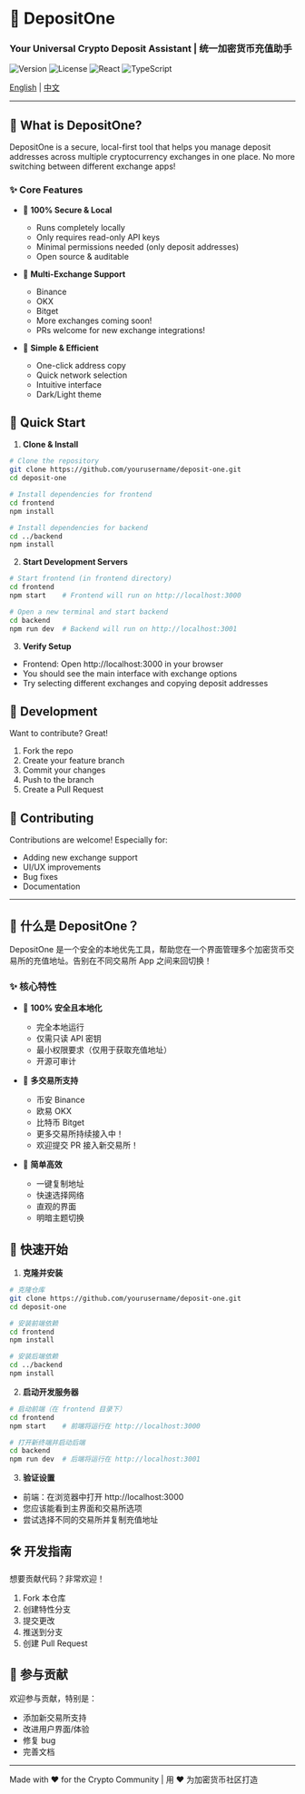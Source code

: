 # 🌟 DepositOne 
### Your Universal Crypto Deposit Assistant | 统一加密货币充值助手

![Version](https://img.shields.io/badge/version-1.0.0-blue)
![License](https://img.shields.io/badge/license-MIT-green)
![React](https://img.shields.io/badge/React-18.x-61dafb)
![TypeScript](https://img.shields.io/badge/TypeScript-4.x-blue)

[English](#english) | [中文](#chinese)

---

<a name="english"></a>
## 🚀 What is DepositOne?

DepositOne is a secure, local-first tool that helps you manage deposit addresses across multiple cryptocurrency exchanges in one place. No more switching between different exchange apps!

### ✨ Core Features

- 🔐 **100% Secure & Local**
  - Runs completely locally
  - Only requires read-only API keys
  - Minimal permissions needed (only deposit addresses)
  - Open source & auditable

- 🔄 **Multi-Exchange Support**
  - Binance
  - OKX
  - Bitget
  - More exchanges coming soon!
  - PRs welcome for new exchange integrations!

- 🎯 **Simple & Efficient**
  - One-click address copy
  - Quick network selection
  - Intuitive interface
  - Dark/Light theme

## 🚦 Quick Start

1. **Clone & Install**
```bash
# Clone the repository
git clone https://github.com/yourusername/deposit-one.git
cd deposit-one

# Install dependencies for frontend
cd frontend
npm install

# Install dependencies for backend
cd ../backend
npm install
```

2. **Start Development Servers**
```bash
# Start frontend (in frontend directory)
cd frontend
npm start    # Frontend will run on http://localhost:3000

# Open a new terminal and start backend
cd backend
npm run dev  # Backend will run on http://localhost:3001
```

3. **Verify Setup**
- Frontend: Open http://localhost:3000 in your browser
- You should see the main interface with exchange options
- Try selecting different exchanges and copying deposit addresses

## 🚦️ Development

Want to contribute? Great!

1. Fork the repo
2. Create your feature branch
3. Commit your changes
4. Push to the branch
5. Create a Pull Request

## 🤝 Contributing

Contributions are welcome! Especially for:
- Adding new exchange support
- UI/UX improvements
- Bug fixes
- Documentation

---

<a name="chinese"></a>
## 🚀 什么是 DepositOne？

DepositOne 是一个安全的本地优先工具，帮助您在一个界面管理多个加密货币交易所的充值地址。告别在不同交易所 App 之间来回切换！

### ✨ 核心特性

- 🔐 **100% 安全且本地化**
  - 完全本地运行
  - 仅需只读 API 密钥
  - 最小权限要求（仅用于获取充值地址）
  - 开源可审计

- 🔄 **多交易所支持**
  - 币安 Binance
  - 欧易 OKX
  - 比特币 Bitget
  - 更多交易所持续接入中！
  - 欢迎提交 PR 接入新交易所！

- 🎯 **简单高效**
  - 一键复制地址
  - 快速选择网络
  - 直观的界面
  - 明暗主题切换

## 🚦 快速开始

1. **克隆并安装**
```bash
# 克隆仓库
git clone https://github.com/yourusername/deposit-one.git
cd deposit-one

# 安装前端依赖
cd frontend
npm install

# 安装后端依赖
cd ../backend
npm install
```

2. **启动开发服务器**
```bash
# 启动前端（在 frontend 目录下）
cd frontend
npm start    # 前端将运行在 http://localhost:3000

# 打开新终端并启动后端
cd backend
npm run dev  # 后端将运行在 http://localhost:3001
```

3. **验证设置**
- 前端：在浏览器中打开 http://localhost:3000
- 您应该能看到主界面和交易所选项
- 尝试选择不同的交易所并复制充值地址

## 🛠️ 开发指南

想要贡献代码？非常欢迎！

1. Fork 本仓库
2. 创建特性分支
3. 提交更改
4. 推送到分支
5. 创建 Pull Request

## 🤝 参与贡献

欢迎参与贡献，特别是：
- 添加新交易所支持
- 改进用户界面/体验
- 修复 bug
- 完善文档

---

Made with ❤️ for the Crypto Community | 用 ❤️ 为加密货币社区打造
